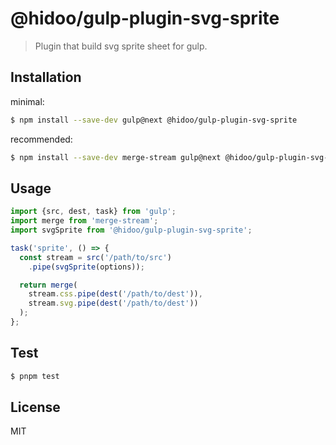 # @hidoo/gulp-plugin-svg-sprite

> Plugin that build svg sprite sheet for gulp.

## Installation

minimal:

```sh
$ npm install --save-dev gulp@next @hidoo/gulp-plugin-svg-sprite
```

recommended:

```sh
$ npm install --save-dev merge-stream gulp@next @hidoo/gulp-plugin-svg-sprite
```

## Usage

```js
import {src, dest, task} from 'gulp';
import merge from 'merge-stream';
import svgSprite from '@hidoo/gulp-plugin-svg-sprite';

task('sprite', () => {
  const stream = src('/path/to/src')
    .pipe(svgSprite(options));

  return merge(
    stream.css.pipe(dest('/path/to/dest')),
    stream.svg.pipe(dest('/path/to/dest'))
  );
};
```

## Test

```sh
$ pnpm test
```

## License

MIT
